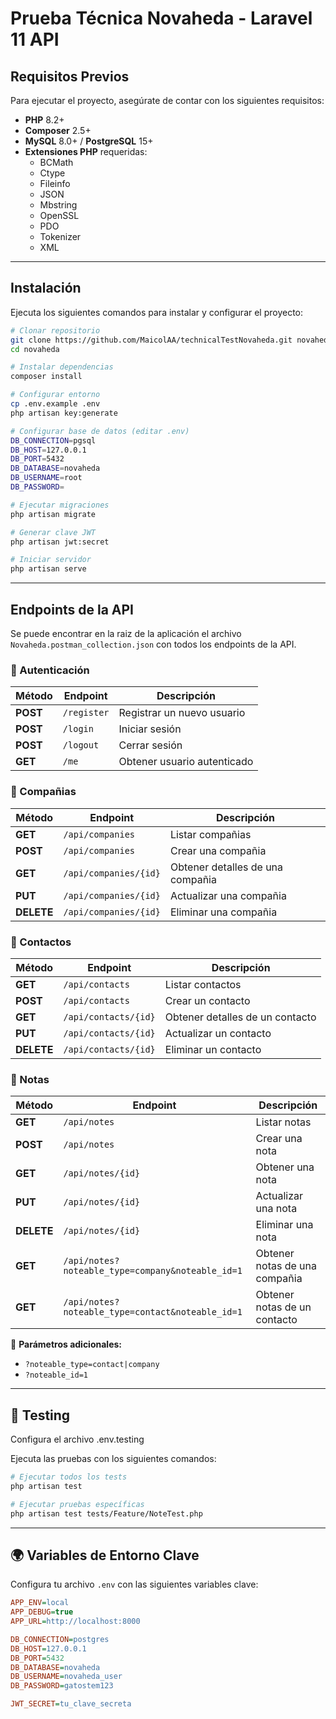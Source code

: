 # Prueba Técnica Novaheda - Laravel 11 API

## Requisitos Previos

Para ejecutar el proyecto, asegúrate de contar con los siguientes requisitos:

- **PHP** 8.2+
- **Composer** 2.5+
- **MySQL** 8.0+ / **PostgreSQL** 15+
- **Extensiones PHP** requeridas:
  - BCMath
  - Ctype
  - Fileinfo
  - JSON
  - Mbstring
  - OpenSSL
  - PDO
  - Tokenizer
  - XML

---

## Instalación

Ejecuta los siguientes comandos para instalar y configurar el proyecto:

```bash
# Clonar repositorio
git clone https://github.com/MaicolAA/technicalTestNovaheda.git novaheda
cd novaheda

# Instalar dependencias
composer install

# Configurar entorno
cp .env.example .env
php artisan key:generate

# Configurar base de datos (editar .env)
DB_CONNECTION=pgsql
DB_HOST=127.0.0.1
DB_PORT=5432
DB_DATABASE=novaheda
DB_USERNAME=root
DB_PASSWORD=

# Ejecutar migraciones
php artisan migrate 

# Generar clave JWT
php artisan jwt:secret

# Iniciar servidor
php artisan serve
```

---

## Endpoints de la API

Se puede encontrar en la raiz de la aplicación el archivo `Novaheda.postman_collection.json` con todos los endpoints de la API.

### 🔑 Autenticación

| Método | Endpoint  | Descripción |
|--------|----------|-------------|
| **POST** | `/register` | Registrar un nuevo usuario |
| **POST** | `/login` | Iniciar sesión |
| **POST** | `/logout` | Cerrar sesión |
| **GET**  | `/me` | Obtener usuario autenticado |


### 🏢 Compañias

| Método | Endpoint  | Descripción |
|--------|----------|-------------|
| **GET**  | `/api/companies` | Listar compañias |
| **POST** | `/api/companies` | Crear una compañia |
| **GET**  | `/api/companies/{id}` | Obtener detalles de una compañia |
| **PUT**  | `/api/companies/{id}` | Actualizar una compañia |
| **DELETE** | `/api/companies/{id}` | Eliminar una compañia |

### 📇 Contactos

| Método | Endpoint  | Descripción |
|--------|----------|-------------|
| **GET**  | `/api/contacts` | Listar contactos |
| **POST** | `/api/contacts` | Crear un contacto |
| **GET**  | `/api/contacts/{id}` | Obtener detalles de un contacto |
| **PUT**  | `/api/contacts/{id}` | Actualizar un contacto |
| **DELETE** | `/api/contacts/{id}` | Eliminar un contacto |

### 📝 Notas

| Método | Endpoint  | Descripción |
|--------|----------|-------------|
| **GET**  | `/api/notes` | Listar notas |
| **POST** | `/api/notes` | Crear una nota |
| **GET**  | `/api/notes/{id}` | Obtener una nota |
| **PUT**  | `/api/notes/{id}` | Actualizar una nota |
| **DELETE** | `/api/notes/{id}` | Eliminar una nota |
| **GET**  | `/api/notes?noteable_type=company&noteable_id=1` | Obtener notas de una compañia |
| **GET**  | `/api/notes?noteable_type=contact&noteable_id=1` | Obtener notas de un contacto |

📌 **Parámetros adicionales:**

- `?noteable_type=contact|company`
- `?noteable_id=1`

---

## 🧪 Testing

Configura el archivo .env.testing

Ejecuta las pruebas con los siguientes comandos:

```bash
# Ejecutar todos los tests
php artisan test

# Ejecutar pruebas específicas
php artisan test tests/Feature/NoteTest.php
```

---

## 🌍 Variables de Entorno Clave

Configura tu archivo `.env` con las siguientes variables clave:

```ini
APP_ENV=local
APP_DEBUG=true
APP_URL=http://localhost:8000

DB_CONNECTION=postgres
DB_HOST=127.0.0.1
DB_PORT=5432
DB_DATABASE=novaheda
DB_USERNAME=novaheda_user
DB_PASSWORD=gatostem123

JWT_SECRET=tu_clave_secreta